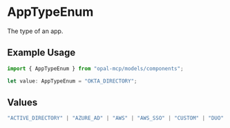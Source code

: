 # AppTypeEnum

The type of an app.

## Example Usage

```typescript
import { AppTypeEnum } from "opal-mcp/models/components";

let value: AppTypeEnum = "OKTA_DIRECTORY";
```

## Values

```typescript
"ACTIVE_DIRECTORY" | "AZURE_AD" | "AWS" | "AWS_SSO" | "CUSTOM" | "DUO" | "GCP" | "GIT_HUB" | "GIT_LAB" | "GOOGLE_GROUPS" | "GOOGLE_WORKSPACE" | "LDAP" | "MARIADB" | "MONGO" | "MONGO_ATLAS" | "MYSQL" | "OKTA_DIRECTORY" | "OPAL" | "PAGERDUTY" | "SALESFORCE" | "TAILSCALE" | "TELEPORT" | "WORKDAY"
```
